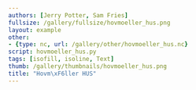 ```yaml
---
authors: [Jerry Potter, Sam Fries]
fullsize: /gallery/fullsize/hovmoeller_hus.png
layout: example
other:
- {type: nc, url: /gallery/other/hovmoeller_hus.nc}
script: hovmoeller_hus.py
tags: [isofill, isoline, Text]
thumb: /gallery/thumbnails/hovmoeller_hus.png
title: "Hovm\xF6ller HUS"
---
```

